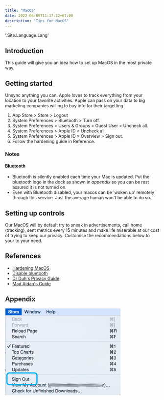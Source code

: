 ```yaml
---
title: "MacOS"
date: 2022-06-09T11:17:12+07:00
description: "Tips for MacOS"
---
```


'.Site.Language.Lang'

## Introduction

This guide will give you an idea how to set up MacOS in the most private way.

## Getting started

Unsync anything you can. Apple loves to track everything from your location to your favorite activities. Apple can pass on your data to big marketing companies willing to buy info for their targetting.
1. App Store > Store > Logout
2. System Preferences > Bluetooth > Turn off.
3. System Preferences > Users & Groups > Guest User > Uncheck all.
4. System Preferences > Apple ID > Uncheck all.
5. System Preferences > Apple ID > Overview > Sign out.
5. Follow the hardening guide in Reference.

### Notes
#### Bluetooth
- Bluetooth is silently enabled each time your Mac is updated. Put the bluetooth logo in the dock as shown in _appendix_ so you can be rest assured it is not turned on.
- Even with Bluetooth disabled, your macos can be 'woken up' remotely through this service. Just the average human won't be able to do so.

## Setting up controls

Our MacOS will by default try to sneak in advertisements, call home (tracking), sent metrics every 15 minutes and make life miserable at our cost of trying to keep our privacy. Customise the recommendations below to your to your need.



## References
- [Hardening MacOS](https://www.bejarano.io/hardening-macos/)
- [Disable bluetooth](https://www.computerhope.com/issues/ch002099.htm)
- [Dr Duh's Privacy Guide](https://github.com/drduh/macOS-Security-and-Privacy-Guide)
- [Mad Aidan's Guide](https://madaidans-insecurities.github.io/security-privacy-advice.html#browser)

## Appendix
![App Store](/static/app_store_logout.png)